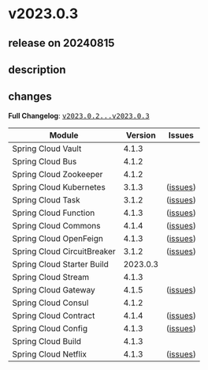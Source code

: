 # v2023.0.3

## release on 20240815
## description
## changes
<strong>Full Changelog</strong>: <a class="commit-link" href="https://github.com/spring-cloud/spring-cloud-release/compare/v2023.0.2...v2023.0.3"><tt>v2023.0.2...v2023.0.3</tt></a>

| Module | Version | Issues |
|-----------------------------|----------|----------------------------------------------------------------------------------------------------------|
| Spring Cloud Vault | 4.1.3 |   |
| Spring Cloud Bus | 4.1.2 |   |
| Spring Cloud Zookeeper | 4.1.2 |   |
| Spring Cloud Kubernetes | 3.1.3 | (<a href="https://github.com/spring-cloud/spring-cloud-kubernetes/milestone/68?closed=1">issues</a>) |
| Spring Cloud Task | 3.1.2 | (<a href="https://github.com/spring-cloud/spring-cloud-task/milestone/76?closed=1">issues</a>) |
| Spring Cloud Function | 4.1.3 | (<a href="https://github.com/spring-cloud/spring-cloud-function/milestone/52?closed=1">issues</a>) |
| Spring Cloud Commons | 4.1.4 | (<a href="https://github.com/spring-cloud/spring-cloud-commons/milestone/125?closed=1">issues</a>) |
| Spring Cloud OpenFeign | 4.1.3 | (<a href="https://github.com/spring-cloud/spring-cloud-openfeign/milestone/73?closed=1">issues</a>) |
| Spring Cloud CircuitBreaker | 3.1.2 | (<a href="https://github.com/spring-cloud/spring-cloud-circuitbreaker/milestone/23?closed=1">issues</a>) |
| Spring Cloud Starter Build | 2023.0.3 |   |
| Spring Cloud Stream | 4.1.3 |   |
| Spring Cloud Gateway | 4.1.5 | (<a href="https://github.com/spring-cloud/spring-cloud-gateway/milestone/97?closed=1">issues</a>) |
| Spring Cloud Consul | 4.1.2 |   |
| Spring Cloud Contract | 4.1.4 | (<a href="https://github.com/spring-cloud/spring-cloud-contract/milestone/116?closed=1">issues</a>) |
| Spring Cloud Config | 4.1.3 | (<a href="https://github.com/spring-cloud/spring-cloud-config/milestone/125?closed=1">issues</a>) |
| Spring Cloud Build | 4.1.3 |   |
| Spring Cloud Netflix | 4.1.3 | (<a href="https://github.com/spring-cloud/spring-cloud-netflix/milestone/130?closed=1">issues</a>) |


